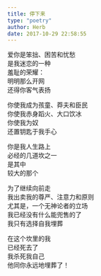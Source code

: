 ```yaml
---  
title: 停下来  
type: "poetry"  
author: Herb  
date: 2017-10-29 22:58:55  
---  
```

爱你是笨拙、困苦和忧愁  
是我迷恋的一种  
羞耻的荣耀：  
明明那么开网  
还得你客气表扬  

你使我成为孩童、莽夫和臣民  
你使我赤身蹈火、大口饮冰  
你使我为奴  
还置钥匙于我手心  

你是我人生路上  
必经的几道坎之一  
是其中  
较大的那个  

为了继续向前走  
我出卖我的尊严、注意力和原则  
尤其是，一个无神论者的立场  
我已经没有什么能兜售的了  
我只有选择自我埋葬  

在这个坎里的我  
已经死去了  
我杀死我自己  
他同你永远地埋葬了！